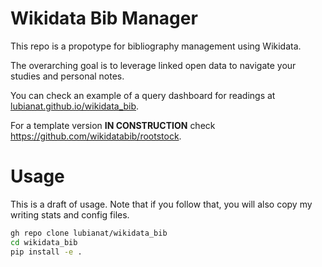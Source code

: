# Wikidata Bib Manager

This repo is a propotype for bibliography management using Wikidata. 

The overarching goal is to leverage linked open data to navigate your studies and personal notes. 

You can check an example of a query dashboard for readings at [lubianat.github.io/wikidata_bib](https://lubianat.github.io/wikidata_bib).

For a template version __IN CONSTRUCTION__ check <https://github.com/wikidatabib/rootstock>. 

# Usage 

This is a draft of usage. Note that if you follow that, you will also copy my writing stats and config files. 

```bash
gh repo clone lubianat/wikidata_bib
cd wikidata_bib
pip install -e . 
```
